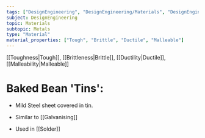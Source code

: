 ```yaml
---
tags: ["DesignEngineering", "DesignEngineering/Materials", "DesignEngineering/Materials/Metals", "DesignEngineering/Materials/Metals/Elements"]
subject: DesignEngineering
topic: Materials
subtopic: Metals
type: "Material"
material_properties: ["Tough", "Brittle", "Ductile", "Malleable"]
---
```


[[Toughness|Tough]], [[Brittleness|Brittle]], [[Ductility|Ductile]], [[Malleability|Malleable]]

# Baked Bean 'Tins':
 - Mild Steel sheet covered in tin.
 - Similar to [[Galvanising]]

- Used in [[Solder]]